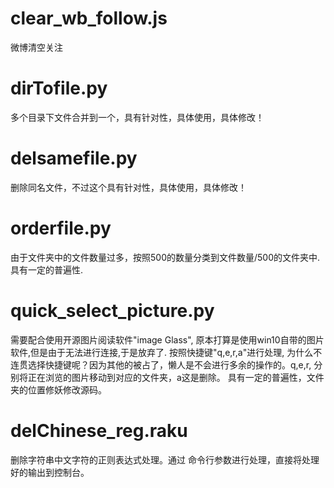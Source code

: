 # clear_wb_follow.js
微博清空关注

# dirTofile.py
多个目录下文件合并到一个，具有针对性，具体使用，具体修改！

# delsamefile.py
删除同名文件，不过这个具有针对性，具体使用，具体修改！

# orderfile.py
由于文件夹中的文件数量过多，按照500的数量分类到文件数量/500的文件夹中. 具有一定的普遍性.

# quick_select_picture.py
需要配合使用开源图片阅读软件"image Glass", 原本打算是使用win10自带的图片软件,但是由于无法进行连接,于是放弃了. 按照快捷键"q,e,r,a"进行处理, 为什么不连贯选择快捷键呢？因为其他的被占了，懒人是不会进行多余的操作的。q,e,r, 分别将正在浏览的图片移动到对应的文件夹，a这是删除。 具有一定的普遍性，文件夹的位置修妖修改源码。

# delChinese_reg.raku
删除字符串中文字符的正则表达式处理。通过 命令行参数进行处理，直接将处理好的输出到控制台。